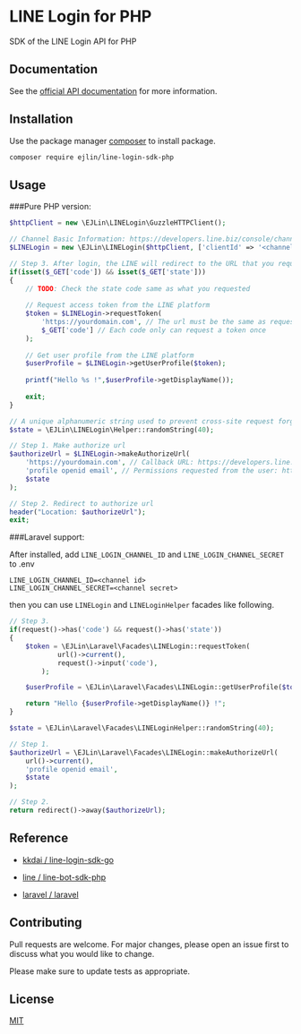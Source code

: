 # LINE Login for PHP

SDK of the LINE Login API for PHP

## Documentation

See the [official API documentation](https://developers.line.biz/en/docs/line-login/) for more information.

## Installation

Use the package manager [composer](https://getcomposer.org) to install package.

```bash
composer require ejlin/line-login-sdk-php
```

## Usage

###Pure PHP version:

```php
$httpClient = new \EJLin\LINELogin\GuzzleHTTPClient();

// Channel Basic Information: https://developers.line.biz/console/channel/<channel id>/basics
$LINELogin = new \EJLin\LINELogin($httpClient, ['clientId' => '<channel id>','clientSecret' => '<channel secret>']);

// Step 3. After login, the LINE will redirect to the URL that you requested with state and code
if(isset($_GET['code']) && isset($_GET['state']))
{
    // TODO: Check the state code same as what you requested
    
    // Request access token from the LINE platform
    $token = $LINELogin->requestToken(
        'https://yourdomain.com', // The url must be the same as requested
        $_GET['code'] // Each code only can request a token once
    );
    
    // Get user profile from the LINE platform
    $userProfile = $LINELogin->getUserProfile($token);
    
    printf("Hello %s !",$userProfile->getDisplayName());
    
    exit;
}

// A unique alphanumeric string used to prevent cross-site request forgery
$state = \EJLin\LINELogin\Helper::randomString(40);

// Step 1. Make authorize url
$authorizeUrl = $LINELogin->makeAuthorizeUrl(
    'https://yourdomain.com', // Callback URL: https://developers.line.biz/console/channel/<channel id>/line-login
    'profile openid email', // Permissions requested from the user: https://developers.line.biz/en/docs/line-login/integrate-line-login/#scopes
    $state
);

// Step 2. Redirect to authorize url
header("Location: $authorizeUrl");
exit;

```

###Laravel support:

After installed, add `LINE_LOGIN_CHANNEL_ID` and `LINE_LOGIN_CHANNEL_SECRET` to .env
```
LINE_LOGIN_CHANNEL_ID=<channel id>
LINE_LOGIN_CHANNEL_SECRET=<channel secret>
```
then you can use `LINELogin` and `LINELoginHelper` facades like following.

```php
// Step 3.
if(request()->has('code') && request()->has('state'))
{
    $token = \EJLin\Laravel\Facades\LINELogin::requestToken(
            url()->current(),
            request()->input('code'),
        );

    $userProfile = \EJLin\Laravel\Facades\LINELogin::getUserProfile($token);

    return "Hello {$userProfile->getDisplayName()} !";
}

$state = \EJLin\Laravel\Facades\LINELoginHelper::randomString(40);

// Step 1.
$authorizeUrl = \EJLin\Laravel\Facades\LINELogin::makeAuthorizeUrl(
    url()->current(),
    'profile openid email',
    $state
);

// Step 2.
return redirect()->away($authorizeUrl);
```

## Reference 

- [kkdai / line-login-sdk-go](https://github.com/kkdai/line-login-sdk-go)

- [line / line-bot-sdk-php](https://github.com/line/line-bot-sdk-php)

- [laravel / laravel](https://github.com/laravel/laravel)

## Contributing
Pull requests are welcome. For major changes, please open an issue first to discuss what you would like to change.

Please make sure to update tests as appropriate.

## License
[MIT](https://choosealicense.com/licenses/mit/)